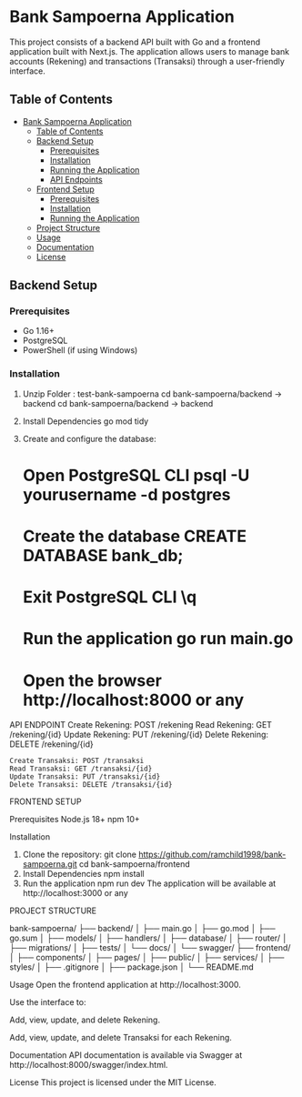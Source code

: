 # Bank Sampoerna Application

This project consists of a backend API built with Go and a frontend application built with Next.js. The application allows users to manage bank accounts (Rekening) and transactions (Transaksi) through a user-friendly interface.

## Table of Contents

- [Bank Sampoerna Application](#bank-sampoerna-application)
  - [Table of Contents](#table-of-contents)
  - [Backend Setup](#backend-setup)
    - [Prerequisites](#prerequisites)
    - [Installation](#installation)
    - [Running the Application](#running-the-application)
    - [API Endpoints](#api-endpoints)
  - [Frontend Setup](#frontend-setup)
    - [Prerequisites](#prerequisites-1)
    - [Installation](#installation-1)
    - [Running the Application](#running-the-application-1)
  - [Project Structure](#project-structure)
  - [Usage](#usage)
  - [Documentation](#documentation)
  - [License](#license)

## Backend Setup

### Prerequisites

- Go 1.16+
- PostgreSQL
- PowerShell (if using Windows)

### Installation

1. Unzip Folder :
   test-bank-sampoerna
   cd bank-sampoerna/backend -> backend
   cd bank-sampoerna/backend -> backend

2. Install Dependencies
   go mod tidy
3. Create and configure the database:
    # Open PostgreSQL CLI psql -U yourusername -d postgres 
    # Create the database CREATE DATABASE bank_db; 
    # Exit PostgreSQL CLI \q
    # Run the application go run main.go
    # Open the browser http://localhost:8000 or any

API ENDPOINT
    Create Rekening: POST /rekening
    Read Rekening: GET /rekening/{id}
    Update Rekening: PUT /rekening/{id}
    Delete Rekening: DELETE /rekening/{id}

    Create Transaksi: POST /transaksi
    Read Transaksi: GET /transaksi/{id}
    Update Transaksi: PUT /transaksi/{id}
    Delete Transaksi: DELETE /transaksi/{id}


FRONTEND SETUP

Prerequisites
Node.js 18+
npm 10+

Installation
1. Clone the repository:
   git clone https://github.com/ramchild1998/bank-sampoerna.git
   cd bank-sampoerna/frontend
2. Install Dependencies
   npm install
3. Run the application
   npm run dev
   The application will be available at http://localhost:3000 or any

PROJECT STRUCTURE

bank-sampoerna/
├── backend/
│   ├── main.go
│   ├── go.mod
│   ├── go.sum
│   ├── models/
│   ├── handlers/
│   ├── database/
│   ├── router/
│   ├── migrations/
│   ├── tests/
│   └── docs/
│       └── swagger/
├── frontend/
│   ├── components/
│   ├── pages/
│   ├── public/
│   ├── services/
│   ├── styles/
│   ├── .gitignore
│   ├── package.json
│   └── README.md

Usage
Open the frontend application at http://localhost:3000.

Use the interface to:

Add, view, update, and delete Rekening.

Add, view, update, and delete Transaksi for each Rekening.

Documentation
API documentation is available via Swagger at http://localhost:8000/swagger/index.html.

License
This project is licensed under the MIT License.

